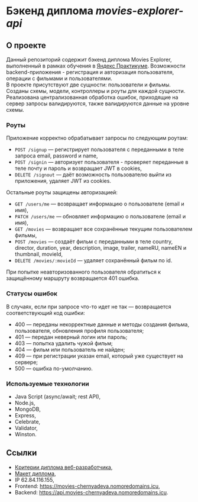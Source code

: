 # Бэкенд диплома *movies-explorer-api*

## О проекте
Данный репозиторий содержит бэкенд диплома Movies Explorer, выполненный в рамках обучения в [Яндекс Практикуме](https://practicum.yandex.ru/profile/web/). 
Возможности backend-приложения - регистрация и авторизация пользователя, операции с фильмами и пользователями.   
В проекте присутствуют две сущности: пользователи и фильмы. Созданы схемы, модели, контроллеры и роуты для каждой сущности.  
Реализована централизованная обработка ошибок, приходящие на сервер запросы валидируются, также валидируются данные на уровне схемы.  

### Роуты
Приложение корректно обрабатывает запросы по следующим роутам:
* `POST /signup` — регистрирует пользователя с переданными в теле запроса email, password и name,  
* `POST /signin` — авторизует пользователя - проверяет переданные в теле почту и пароль и возвращает JWT в cookies,  
* `DELETE /signout` — даёт возможность пользователю выйти из приложения, удаляет JWT из cookies.

Остальные роуты защищены авторизацией:
* `GET /users/me` — возвращает информацию о пользователе (email и имя),  
* `PATCH /users/me` — обновляет информацию о пользователе (email и имя),  
* `GET /movies` — возвращает все сохранённые текущим  пользователем фильмы,  
* `POST /movies` — создаёт фильм с переданными в теле country, director, duration, year, description, image, trailer, nameRU, nameEN и thumbnail, movieId,  
* `DELETE /movies/:movieId` — удаляет сохранённый фильм по id.

При попытке неавторизованного пользователя обратиться к защищённому маршруту возвращается 401 ошибка. 

### Статусы ошибок
В случаях, если при запросе что-то идет не так — возвращается соответствующий код ошибки:
* 400 — переданы некорректные данные и методы создания фильма, пользователя, обновления профиля пользователя;  
* 401 — передан неверный логин или пароль;  
* 403 — попытка удалить чужой фильм;   
* 404 — фильм или пользователь не найден;  
* 409 — при регистрации указан email, который уже существует на сервере;  
* 500 — ошибка по-умолчанию.  

### Используемые технологии
* Java Script (async/await; rest API),  
* Node.js,  
* MongoDB,  
* Express,  
* Celebrate,
* Validator,  
* Winston.  

## Ссылки
* [Критерии диплома веб-разработчика](https://code.s3.yandex.net/web-developer/static/new-program/web-diploma-criteria-2.0/index.html),   
* [Макет диплома](https://disk.yandex.ru/d/heDiGnuil8IWIg),  
* IP 62.84.116.155,  
* Frontend: https://movies-chernyadeva.nomoredomains.icu,  
* Backend: https://api.movies-chernyadeva.nomoredomains.icu.
